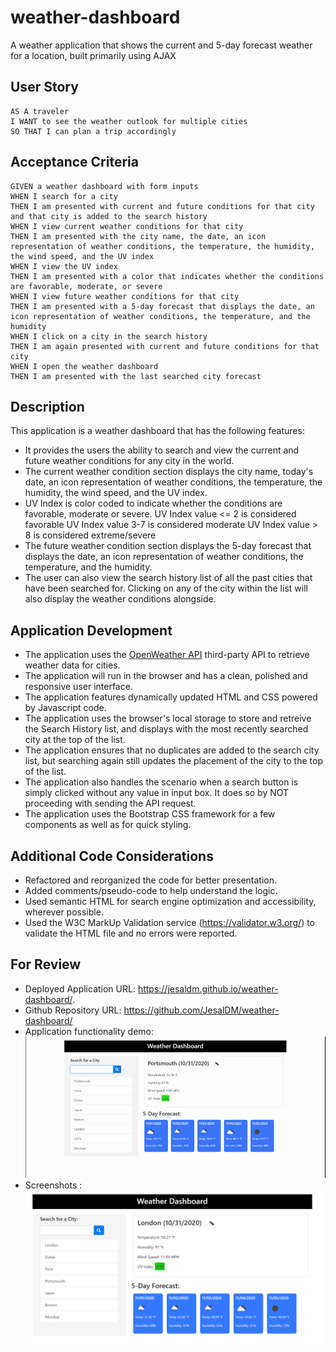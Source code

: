 # weather-dashboard
A weather application that shows the current and 5-day forecast weather for a location, built primarily using AJAX

## User Story

```
AS A traveler
I WANT to see the weather outlook for multiple cities
SO THAT I can plan a trip accordingly
```

## Acceptance Criteria

```
GIVEN a weather dashboard with form inputs
WHEN I search for a city
THEN I am presented with current and future conditions for that city and that city is added to the search history
WHEN I view current weather conditions for that city
THEN I am presented with the city name, the date, an icon representation of weather conditions, the temperature, the humidity, the wind speed, and the UV index
WHEN I view the UV index
THEN I am presented with a color that indicates whether the conditions are favorable, moderate, or severe
WHEN I view future weather conditions for that city
THEN I am presented with a 5-day forecast that displays the date, an icon representation of weather conditions, the temperature, and the humidity
WHEN I click on a city in the search history
THEN I am again presented with current and future conditions for that city
WHEN I open the weather dashboard
THEN I am presented with the last searched city forecast

```

## Description

This application is a weather dashboard that has the following features:
 - It provides the users the ability to search and view the current and future weather conditions for any city in the world.  
 - The current weather condition section displays the city name, today's date, an icon representation of weather conditions, the temperature, the humidity, the wind speed, and the UV index.
 - UV Index is color coded to indicate whether the conditions are favorable, moderate or severe.
   UV Index value <= 2 is considered favorable
   UV Index value 3-7 is considered moderate
   UV Index value > 8 is considered extreme/severe
 - The future weather condition section displays the 5-day forecast that displays the date, an icon representation of weather conditions, the temperature, and the humidity.
 - The user can also view the search history list of all the past cities that have been searched for. Clicking on any of the city within the list will also display the weather conditions alongside.

## Application Development

- The application uses the [OpenWeather API](https://openweathermap.org/api) third-party API to retrieve weather data for cities. 
- The application will run in the browser and has a clean, polished and responsive user interface.
- The application features dynamically updated HTML and CSS powered by Javascript code.
- The application uses the browser's local storage to store and retreive the Search History list, and displays with the most recently searched city at the top of the list.
- The application ensures that no duplicates are added to the search city list, but searching again still updates the placement of the city to the top of the list.
- The application also handles the scenario when a search button is simply clicked without any value in input box. It does so by NOT proceeding with sending the API request.
- The application uses the Bootstrap CSS framework for a few components as well as for quick styling.

## Additional Code Considerations

- Refactored and reorganized the code for better presentation.
- Added comments/pseudo-code to help understand the logic.
- Used semantic HTML for search engine optimization and accessibility, wherever possible.
- Used the W3C MarkUp Validation service (https://validator.w3.org/) to validate the HTML file and no errors were reported.


## For Review

* Deployed Application URL:  https://jesaldm.github.io/weather-dashboard/.
* Github Repository URL: https://github.com/JesalDM/weather-dashboard/
* Application functionality demo: ![Demo](./Assets/Weather-Dashboard.gif)
* Screenshots : ![Screenshot](./Assets/Weather-Dashboard.png)
